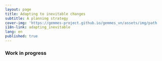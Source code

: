 ```yaml
---
layout: page
title: Adapting to inevitable changes
subtitle: A planning strategy
cover-img: 'https://gemmes-project.github.io/gemmes_vn/assets/img/path.jpg'
i18n-link: adapting_inevitable
lang: en
published: true
---
```


### Work in progress
